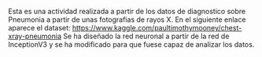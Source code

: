 Esta es una actividad realizada a partir de los datos de diagnostico sobre Pneumonia a partir de unas fotografias de rayos X.
En el siguiente enlace aparece el dataset:
https://www.kaggle.com/paultimothymooney/chest-xray-pneumonia
Se ha diseñado la red neuronal a partir de la red de InceptionV3 y se ha modificado para que fuese capaz de analizar los datos.
